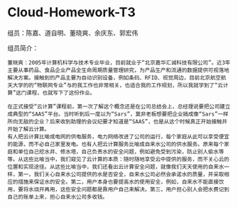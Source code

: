 Cloud-Homework-T3
==================
组员：陈嘉、道自明、董晓爽、余庆东、郭宏伟

组员简介：

    董晓爽：2005年计算机科学与技术专业毕业，目前就业于“北京嘉华汇诚科技有限公司”。近3年主要从事药品、食品企业产品全生命周期质量管理研究，为产品生产和流通的数据提供可视落地解决方案。接触到的产品主要为自动识别设备，例如条码、RFID、视觉周边，目前北京航空航天大学的的“物联网专业”与的我工作也非常相关，也适合我的工作规划，所以我就学到了“云计算”这门课程，也就写下了这份作业。
    
    在正式接受“云计算”课程前，第一次了解这个概念还是在公司总结会上，总经理说要把公司建立成典型的“SAAS”平台。当时听到后一度以为“Sars”，莫非老板想要把企业搞成像“Sars”一样所向无敌的企业？后来收到助理的会议纪要才知道是“SAAS”，也是从这个时候真正开始接触并开始了解云计算。
    有人把云计算比喻成电网的供电服务，电力网络改进了公司的运行，每个家庭从此可以享受便宜的能源，而不必自己家里发电。也有人把云计算服务比喻成自来水公司的供水服务。原来每个家庭和单位自己挖水井、修水塔，自己负责水的安全问题，例如避免受到污染，防止别人偷水等等。从这些比喻当中，我们窥见了云计算的本质：随时随地享受云中提供的服务，而不关心云的位置和实现途径。从这些比喻当中，我们还看出云计算安全问题，就像我们天天使用的自来水一样，第一，我们关心自来水公司提供的水是否安全，自来水公司必然会承诺水的质量，并采取相应的措施来保证水的安全。第二，用户本身也要提高水的使用安全，例如，自来水不能直接饮用，要将水烧开再用，这些安全问题都是靠用户自己来解决。第三，用户担心别人会把水费记到自己的账单上来，担心自来水公司多收钱。
